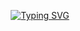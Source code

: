 <p align="center">
    <a href="https://git.io/typing-svg">
        <img src="https://readme-typing-svg.herokuapp.com?font=Source+Code+Pro&weight=900&size=32&pause=1000&color=F7F7F7&background=20085944&center=true&vCenter=true&random=true&width=434&lines=luolawlan" alt="Typing SVG" />
    </a>
</p>
